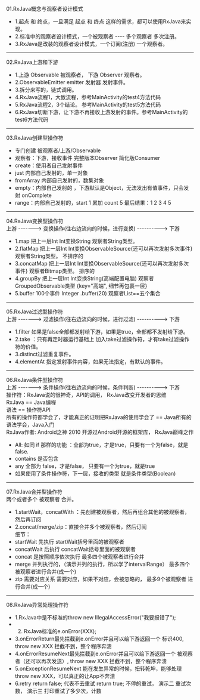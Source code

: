 01.RxJava概念与观察者设计模式    
- 1.起点 和 终点，一旦满足 起点 和 终点 这样的需求，都可以使用RxJava来实现。  
- 2.标准中的观察者设计模式，一个被观察者 ---- 多个观察者 多次注册。  
- 3.RxJava是改装的观察者设计模式，一个订阅(注册) 一个观察者。  
--------------------------------------------------------------------------
02.RxJava上游和下游    
- 1.上游 Observable 被观察者， 下游 Observer 观察者。  
- 2.ObservableEmitter<Integer> emitter 发射器 发射事件。    
- 3.拆分来写的，链式调用。  
- 4.RxJava流程1，大致流程，参考MainActivity的test4方法代码    
- 5.RxJava流程2，3个结论。 参考MainActivity的test5方法代码     
- 6.RxJava切断下游，让下游不再接收上游发射的事件。参考MainActivity的test6方法代码      
----------------------------------------------------------------------------
03.RxJava创建型操作符   
- 专门创建 被观察者/上游/Observable  
- 观察者：下游，接收事件  完整版本Observer  简化版Consumer  
- create：使用者自己发射事件  
- just 内部自己发射的，单一对象  
- fromArray 内部自己发射的，数集对象  
- empty：内部自己发射的 ，下游默认是Object，无法发出有值事件，只会发射 onComplete  
- range：内部自己发射的，start 1 累加   count 5    最后结果：1 2 3 4 5    
----------------------------------------------------------------------------  
04.RxJava变换型操作符    
上游  ------->    变换操作(往右边流向的时候，进行变换)  ---------->  下游  
- 1.map       把上一层Int  Int变换String                                           观察者String类型。  
- 2.flatMap   把上一层Int  Int变换ObservableSource<String>{还可以再次发射多次事件}   观察者String类型。 不排序的  
- 3.concatMap 把上一层Int  Int变换ObservableSource<Bitmap>{还可以再次发射多次事件}   观察者Bitmap类型。 排序的  
- 4.groupBy   把上一层Int  Int变换String(高端配置电脑)     观察者GroupedObservable类型 {key="高端", 细节再包裹一层}  
- 5.buffer    100个事件 Integer     .buffer(20)    观察者List<Integer>==五个集合  
---------------------------------------------------------------------------------  
05.RxJava过滤型操作符  
上游  ------->    过滤操作(往右边流向的时候，进行过滤)  ---------->  下游  
- 1.filter 如果是false全部都发射给下游，如果是true，全部都不发射给下游。  
- 2.take ：只有再定时器运行基础上 加入take过滤操作符，才有take过滤操作符的价值。  
- 3.distinct过滤重复事件。  
- 4.elementAt 指定发射事件内容，如果无法指定，有默认的事件。  
-------------------------------------------------------------------------------  
06.RxJava条件型操作符      
上游  ------->    条件操作(往右边流向的时候，条件判断)  ---------->  下游  
操作符：RxJava说的很神奇，API的调用， RxJava改变开发者的思维  
RxJava == Java编程  
语法 == 操作符API  
所有的操作符都学会了，才能真正的证明把RxJava的使用学会了 == Java所有的语法学会，Java入门  
RxJava作者: Android之神 2010 开源过Android开源的框架库， RxJava巅峰之作  

- All: 如同 if 那样的功能 ：全部为true，才是true，只要有一个为false，就是false.  
- contains 是否包含  
- any 全部为 false，才是false， 只要有一个为true，就是true  
- 如果使用了条件操作符，下一层，接收的类型 就是条件类型(Boolean)  
--------------------------------------------------------------------------------  
07.RxJava合并型操作符  
两个或者多个 被观察者 合并。  
- 1.startWait，concatWith ：先创建被观察者，然后再组合其他的被观察者，然后再订阅  
- 2.concat/merge/zip：直接合并多个被观察者，然后订阅  
细节：  
- startWait 先执行 startWait括号里面的被观察者  
- concatWait 后执行 concatWait括号里面的被观察者  
- concat 是按照顺序依次执行 最多四个被观察者进行合并  
- merge 并列执行的，（演示并列的执行，所以学了intervalRange） 最多四个被观察者进行合并(成一个)  
- zip 需要对应关系 需要对应，如果不对应，会被忽略的， 最多9个被观察者 进行合并(成一个)  
----------------------------------------------------------------------------------------
08.RxJava异常处理操作符  
- 1.RxJava中是不标准的throw new IllegalAccessError("我要报错了");  
- 2. RxJava标准的e.onError(XXX);  
- 3.onErrorReturn最先拦截到e.onError并且可以给下游返回一个 标识400,   throw new  XXX 拦截不到，整个程序奔溃  
- 4.onErrorResumeNext最先拦截到e.onError并且可以给下游返回一个 被观察者（还可以再次发送）,   throw new  XXX 拦截不到，整个程序奔溃  
- 5.onExceptionResumeNext 能在发生异常的时候，扭转乾坤，能够处理 throw new  XXX，可以真正的让App不奔溃  
- 6.retry return false; 代表不去重试  return true; 不停的重试，  演示二 重试次数，  演示三 打印重试了多少次，计数  